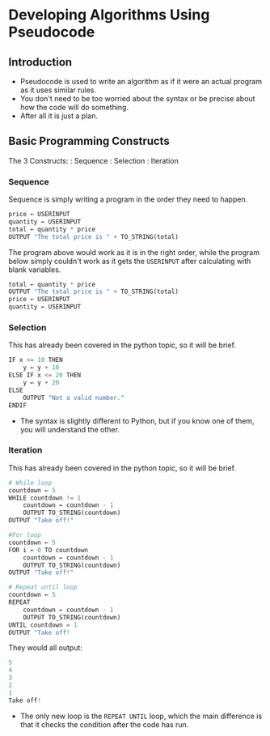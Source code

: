 # Developing Algorithms Using Pseudocode

## Introduction
* Pseudocode is used to write an algorithm as if it were an actual program as it uses similar rules.
* You don't need to be too worried about the syntax or be precise about how the code will do something.
* After all it is just a plan.

## Basic Programming Constructs

The 3 Constructs:
: Sequence
: Selection
: Iteration

### Sequence
Sequence is simply writing a program in the order they need to happen.

```Python
price ← USERINPUT
quantity ← USERINPUT
total ← quantity * price
OUTPUT "The total price is " + TO_STRING(total)
```
The program above would work as it is in the right order, while the program below simply couldn't work as it gets the `USERINPUT` after calculating with blank variables.
```Python
total ← quantity * price
OUTPUT "The total price is " + TO_STRING(total)
price ← USERINPUT
quantity ← USERINPUT
```

### Selection
This has already been covered in the python topic, so it will be brief.

```Python
IF x <= 10 THEN
    y ← y + 10
ELSE IF x <= 20 THEN
    y ← y + 20
ELSE
    OUTPUT "Not a valid number."
ENDIF 
```
* The syntax is slightly different to Python, but if you know one of them, you will understand the other.

### Iteration
This has already been covered in the python topic, so it will be brief.

```Python
# While loop
countdown ← 5
WHILE countdown != 1
    countdown ← countdown - 1
    OUTPUT TO_STRING(countdown)
OUTPUT "Take off!"

#For loop
countdown ← 5
FOR i ← 0 TO countdown
    countdown ← countdown - 1
    OUTPUT TO_STRING(countdown)
OUTPUT "Take off!"

# Repeat until loop
countdown ← 5
REPEAT
    countdown ← countdown - 1
    OUTPUT TO_STRING(countdown)
UNTIL countdown = 1
OUTPUT "Take off!
```

They would all output:
```Python
5
4
3
2
1
Take off!
```
* The only new loop is the `REPEAT UNTIL` loop, which the main difference is that it checks the condition after the code has run.

